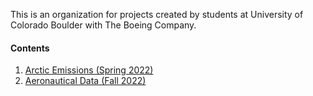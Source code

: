 This is an organization for projects created by students at University of Colorado Boulder with The Boeing Company.

#### Contents
1. [Arctic Emissions (Spring 2022)](https://github.com/CU-Boeing-Projects/spring2022) 
2. [Aeronautical Data (Fall 2022)](https://github.com/CU-Boeing-Projects/Aeronautical-Data)